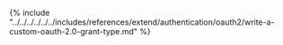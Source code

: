 {% include "../../../../../../includes/references/extend/authentication/oauth2/write-a-custom-oauth-2.0-grant-type.md" %}